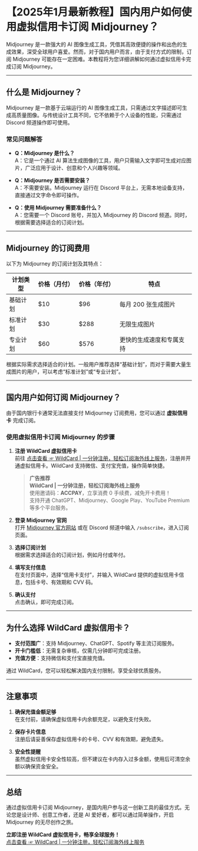 # 【2025年1月最新教程】国内用户如何使用虚拟信用卡订阅 Midjourney？

Midjourney 是一款强大的 AI 图像生成工具，凭借其高效便捷的操作和出色的生成效果，深受全球用户喜爱。然而，对于国内用户而言，由于支付方式的限制，订阅 Midjourney 可能存在一定困难。本教程将为您详细讲解如何通过虚拟信用卡完成订阅 Midjourney。

---

## 什么是 Midjourney？

Midjourney 是一款基于云端运行的 AI 图像生成工具，只需通过文字描述即可生成高质量图像。与传统设计工具不同，它不依赖于个人设备的性能，只需通过 Discord 频道操作即可使用。

### 常见问题解答

- **Q：Midjourney 是什么？**  
  A：它是一个通过 AI 算法生成图像的工具，用户只需输入文字即可生成对应图片，广泛应用于设计、创意和个人兴趣等领域。

- **Q：Midjourney 是否需要安装？**  
  A：不需要安装。Midjourney 运行在 Discord 平台上，无需本地设备支持，直接通过文字命令即可操作。

- **Q：使用 Midjourney 需要准备什么？**  
  A：您需要一个 Discord 账号，并加入 Midjourney 的 Discord 频道。同时，根据需要选择适合的订阅计划。

---

## Midjourney 的订阅费用

以下为 Midjourney 的订阅计划及其特点：

| **计划类型** | **价格（月付）** | **价格（年付）** | **特点** |
|--------------|------------------|------------------|----------|
| 基础计划     | $10             | $96             | 每月 200 张生成图片 |
| 标准计划     | $30             | $288            | 无限生成图片 |
| 专业计划     | $60             | $576            | 更快的生成速度和专属支持 |

根据实际需求选择适合的计划。一般用户推荐选择“基础计划”，而对于需要大量生成图片的用户，可以考虑“标准计划”或“专业计划”。

---

## 国内用户如何订阅 Midjourney？

由于国内银行卡通常无法直接支付 Midjourney 订阅费用，您可以通过 **虚拟信用卡** 完成订阅。

### 使用虚拟信用卡订阅 Midjourney 的步骤

1. **注册 WildCard 虚拟信用卡**  
   前往 [点击查看 ☞ WildCard | 一分钟注册，轻松订阅海外线上服务](https://bit.ly/bewildcard)，注册并开通虚拟信用卡。WildCard 支持微信、支付宝充值，操作简单快捷。

   > **广告推荐**  
   **WildCard | 一分钟注册，轻松订阅海外线上服务**  
   使用邀请码：**ACCPAY**，立享消费 0 手续费，减免开卡费用！  
   支持开通 ChatGPT、Midjourney、Google Play、YouTube Premium 等多个平台服务。

2. **登录 Midjourney 官网**  
   打开 [Midjourney 官方网站](https://www.midjourney.com/explore) 或在 Discord 频道中输入 `/subscribe`，进入订阅页面。

3. **选择订阅计划**  
   根据需求选择适合的订阅计划，例如月付或年付。

4. **填写支付信息**  
   在支付页面中，选择“信用卡支付”，并输入 WildCard 提供的虚拟信用卡信息，包括卡号、有效期和 CVV 码。

5. **确认支付**  
   点击确认，即可完成订阅。

---

## 为什么选择 WildCard 虚拟信用卡？

- **支付范围广**：支持 Midjourney、ChatGPT、Spotify 等主流订阅服务。
- **开卡门槛低**：无需复杂审核，仅需几分钟即可完成注册。
- **充值方便**：支持微信和支付宝直接充值。

通过 WildCard，您可以轻松解决国内支付限制，享受全球优质服务。

---

## 注意事项

1. **确保充值金额足够**  
   在支付前，请确保虚拟信用卡内余额充足，以避免支付失败。

2. **保存卡片信息**  
   注册后请妥善保存虚拟信用卡的卡号、CVV 和有效期，避免遗失。

3. **安全性提醒**  
   虽然虚拟信用卡安全性较高，但不建议在卡内存入过多金额，使用后可清空余额以确保资金安全。

---

## 总结

通过虚拟信用卡订阅 Midjourney，是国内用户参与这一创新工具的最佳方式。无论您是设计师、创意工作者，还是 AI 爱好者，都可以通过简单操作，开启 Midjourney 的无尽创作之旅。

**立即注册 WildCard 虚拟信用卡，畅享全球服务！**  
[点击查看 ☞ WildCard | 一分钟注册，轻松订阅海外线上服务](https://bit.ly/bewildcard)
